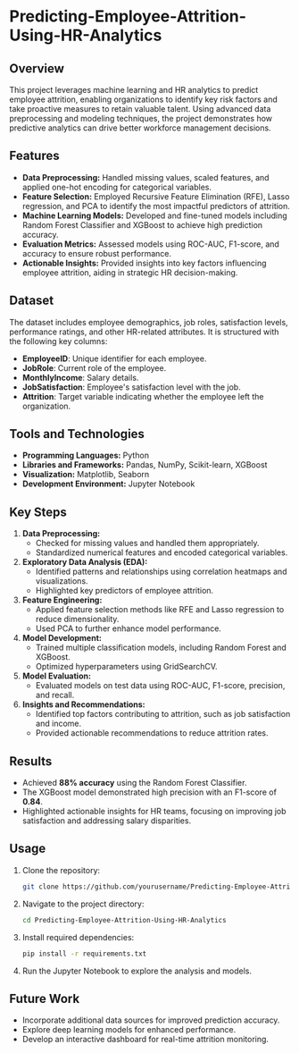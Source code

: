 # Predicting-Employee-Attrition-Using-HR-Analytics

## Overview
This project leverages machine learning and HR analytics to predict employee attrition, enabling organizations to identify key risk factors and take proactive measures to retain valuable talent. Using advanced data preprocessing and modeling techniques, the project demonstrates how predictive analytics can drive better workforce management decisions.

## Features
- **Data Preprocessing:** Handled missing values, scaled features, and applied one-hot encoding for categorical variables.
- **Feature Selection:** Employed Recursive Feature Elimination (RFE), Lasso regression, and PCA to identify the most impactful predictors of attrition.
- **Machine Learning Models:** Developed and fine-tuned models including Random Forest Classifier and XGBoost to achieve high prediction accuracy.
- **Evaluation Metrics:** Assessed models using ROC-AUC, F1-score, and accuracy to ensure robust performance.
- **Actionable Insights:** Provided insights into key factors influencing employee attrition, aiding in strategic HR decision-making.

## Dataset
The dataset includes employee demographics, job roles, satisfaction levels, performance ratings, and other HR-related attributes. It is structured with the following key columns:
- **EmployeeID**: Unique identifier for each employee.
- **JobRole**: Current role of the employee.
- **MonthlyIncome**: Salary details.
- **JobSatisfaction**: Employee's satisfaction level with the job.
- **Attrition**: Target variable indicating whether the employee left the organization.

## Tools and Technologies
- **Programming Languages:** Python
- **Libraries and Frameworks:** Pandas, NumPy, Scikit-learn, XGBoost
- **Visualization:** Matplotlib, Seaborn
- **Development Environment:** Jupyter Notebook

## Key Steps
1. **Data Preprocessing:**
   - Checked for missing values and handled them appropriately.
   - Standardized numerical features and encoded categorical variables.
2. **Exploratory Data Analysis (EDA):**
   - Identified patterns and relationships using correlation heatmaps and visualizations.
   - Highlighted key predictors of employee attrition.
3. **Feature Engineering:**
   - Applied feature selection methods like RFE and Lasso regression to reduce dimensionality.
   - Used PCA to further enhance model performance.
4. **Model Development:**
   - Trained multiple classification models, including Random Forest and XGBoost.
   - Optimized hyperparameters using GridSearchCV.
5. **Model Evaluation:**
   - Evaluated models on test data using ROC-AUC, F1-score, precision, and recall.
6. **Insights and Recommendations:**
   - Identified top factors contributing to attrition, such as job satisfaction and income.
   - Provided actionable recommendations to reduce attrition rates.

## Results
- Achieved **88% accuracy** using the Random Forest Classifier.
- The XGBoost model demonstrated high precision with an F1-score of **0.84**.
- Highlighted actionable insights for HR teams, focusing on improving job satisfaction and addressing salary disparities.

## Usage
1. Clone the repository:
   ```bash
   git clone https://github.com/yourusername/Predicting-Employee-Attrition-Using-HR-Analytics.git
   ```
2. Navigate to the project directory:
   ```bash
   cd Predicting-Employee-Attrition-Using-HR-Analytics
   ```
3. Install required dependencies:
   ```bash
   pip install -r requirements.txt
   ```
4. Run the Jupyter Notebook to explore the analysis and models.

## Future Work
- Incorporate additional data sources for improved prediction accuracy.
- Explore deep learning models for enhanced performance.
- Develop an interactive dashboard for real-time attrition monitoring.

